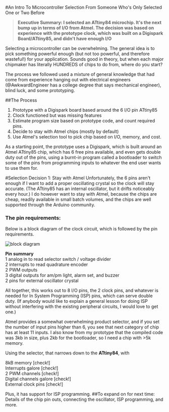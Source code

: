 #An Intro To Microcontroller Selection From Someone Who's Only Selected One or Two Before

>**Executive Summary: I selected an ATtiny84 microchip. It's the next bump up in terms of I/O from Atmel. The decision was based on experience with the prototype clock, which was built on a Digispark Board/ATtiny85, and didn't have enough I/O**

Selecting a microcontroller can be overwhelming. The general idea is to pick something powerful enough (but not too powerful, and therefore wasteful!) for your application. Sounds good in theory, but when each major chipmaker has literally HUNDREDS of chips to do from, where do you start?

The process we followed used a mixture of general knowledge that had come from experience hanging out with electrical engineers (@AwkwardEngineer has a college degree that says mechanical engineer), blind luck, and some prototyping.

##The Process

1.  Prototype with a Digispark board based around the 6 I/O pin ATtiny85
2.  Clock functioned but was missing features
3.  Estimate program size based on prototype code, and count required pins.
4.  Decide to stay with Atmel chips (mostly by default)
5.  Use Atmel's selection tool to pick chip based on I/O, memory, and cost.


As a starting point, the prototype uses a Digispark, which is built around an Atmel ATtiny85 chip, which has 6 free pins available, and even gets double duty out of the pins, using a  burnt-in program called a bootloader to switch some of the pins from programming inputs to whatever the end user wants to use them for.

#Selection Decision 1: Stay with Atmel
Unfortunately, the 6 pins aren't enough if I want to add a proper oscillating crystal so the clock will stay accurate. (The ATtiny85 has an internal oscillator, but it drifts noticeably every hour.)  I do however want to stay with Atmel, because the chips are cheap, readily available in small batch volumes, and the chips are well supported through the Arduino community.

### The pin requirements:
Below is a block diagram of the clock circuit, which is followed by the pin requirements.

![block diagram](http://3.bp.blogspot.com/-WZm3e-HqyCU/Uy90zO9LAzI/AAAAAAAAT7A/TaeWjGZixP4/s1600/block+diagram.png)

**Pin summary**  
1 analog in to read selector switch / voltage divider  
2 interrupts to read quadrature encoder  
2 PWM outputs  
3 digital outputs for am/pm light, alarm set, and buzzer  
2 pins for external oscillator crystal  


All together, this works out to 8 I/O pins, the 2 clock pins, and whatever is needed for In System Programming (ISP) pins, which can serve double duty. (If anybody would like to explain a general lesson for doing ISP without interfering with the existing peripheral circuits, I would love to get one.)

Atmel provides a somewhat overwhelming product selector, and if you set the number of input pins higher than 6, you see that next category of chip has at least 11 inputs.  I also know from my prototype that the compiled code was 3kb in size, plus 2kb for the bootloader, so I need a chip with >5k memory.

Using the selector, that narrows down to the **ATtiny84**, with

8kB memory [check!]  
Interrupts galore [check!]  
2 PWM channels [check!]  
Digital channels galore [check!]  
External clock pins [check!]  

Plus, it has support for ISP programming.
##To expand on for next time:
Details of the chip pin outs, connecting the oscillator, ISP programming, and more.
